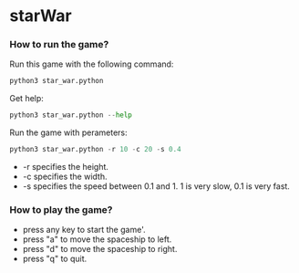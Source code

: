 # starWar

### How to run the game?
<p>Run this game with the following command:</p>
  
```Python
python3 star_war.python
```


<p>Get help:</p>

```Python
python3 star_war.python --help
```  



<p>Run the game  with perameters:</p>

```Python
python3 star_war.python -r 10 -c 20 -s 0.4
```

<ul>
<li>-r specifies the height.</li>
<li>-c specifies the width.</li>
<li>-s specifies the speed between 0.1 and 1.  1 is very slow, 0.1 is very fast.</li>
</ul>
  
  

### How to play the game?
  
* press any key to start the game'.
* press "a" to move the spaceship to left.
* press "d" to move the spaceship to right.
* press "q" to quit.
